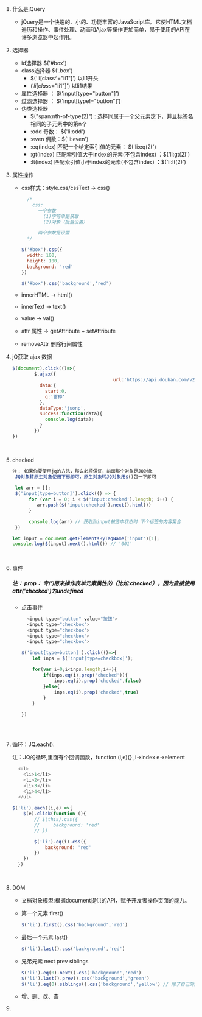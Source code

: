 1. 什么是jQuery

   - jQuery是一个快速的、小的、功能丰富的JavaScript库。它使HTML文档遍历和操作、事件处理、动画和Ajax等操作更加简单，易于使用的API在许多浏览器中起作用。

2. 选择器

   - id选择器   $('#box')
   - class选择器   $('.box')
     - $('li[class^="li1"]')   以li1开头
     - $('li[class$="li1"]')   以li1结果
   - 属性选择器 ： $('input[type="button"]')
   - 过滤选择器 ： $('input[type!="button"]')
   - 伪类选择器
     - $("span:nth-of-type(2)") : 选择同属于一个父元素之下，并且标签名相同的子元素中的第n个
     - :odd 奇数： $('li:odd')
     - :even  偶数：$('li:even')
     - :eq(index) 匹配一个给定索引值的元素： $('li:eq(2)')
     - :gt(index) 匹配索引值大于index的元素(不包含index) ：$('li:gt(2)')
     - :lt(index) 匹配索引值小于index的元素(不包含index) ：$('li:lt(2)')

3. 属性操作

   - css样式：style.css/cssText    ->  css()

     ```javascript
       /*
         css:
           一个参数
             (1)字符串是获取
             (2)对象（批量设置）

           两个参数是设置
       */

     $('#box').css({
       width: 100,
       height: 100,
       background: 'red'
     })

     $('#box').css('background','red')
     ```

   - innerHTML   ->  html()

   - innerText   ->  text()

   - value  ->  val()

   - attr 属性 -> getAttribute + setAttribute

   - removeAttr 删除行间属性

4. jQ获取 ajax 数据

   ```javascript
   $(document).click(()=>{
           $.ajax({
               							url:'https://api.douban.com/v2/movie/search',
             data:{
               start:0,
               q:'雷神'
             },
             dataType:'jsonp',
             success:function(data){
               console.log(data);
             }
           })
   })
   ```

   ​

5. checked

   ```javascript
   注： 如果你要使用jq的方法，那么必须保证，前面那个对象是JQ对象
   	JQ对象转原生对象使用下标即可，原生对象转JQ对象用$()包一下即可
       
    let arr = [];
    $('input[type=button]').click(() => {
         for (var i = 0; i < $('input:checked').length; i++) {
            arr.push($('input:checked').next().html())
         }

         console.log(arr) // 获取到input被选中状态时 下个标签的内容集合
    })  

   let input = document.getElementsByTagName('input')[1];
   console.log($(input).next().html()) // '001'
   ```

   ​

6. 事件

   ##### 注： prop： 专门用来操作表单元素属性的（比如:checked），因为直接使用attr('checked')为undefined

   - 点击事件

     ```javascript
       <input type="button" value="按钮">
       <input type="checkbox">
       <input type="checkbox">
       <input type="checkbox">
       <input type="checkbox">
         
     $('input[type=button]').click(()=>{
         let inps = $('input[type=checkbox]');

         for(var i=0;i<inps.length;i++){
             if(inps.eq(i).prop('checked')){
                 inps.eq(i).prop('checked',false)
             }else{
                 inps.eq(i).prop('checked',true)
             }
         }

     })    
         
     ```

     ​

7. 循环：JQ.each(): 

   注：JQ的循环,里面有个回调函数，function (i,e){}  ,i->index  e->element

   ```javascript
     <ul>
       <li>1</li>
       <li>2</li>
       <li>3</li>
       <li>4</li>
     </ul>

   $('li').each((i,e) =>{
       $(e).click(function (){
           // $(this).css({
           //     background: 'red'
           // })

           $('li').eq(i).css({
               background: 'red'
           })
       })
     })
   ```

   ​

8. DOM

   - 文档对象模型:根据document提供的API，赋予开发者操作页面的能力。

   - 第一个元素  first()

     ```javascript
     $('li').first().css('background','red')
     ```

   - 最后一个元素  last()

     ```javascript
     $('li').last().css('background','red')
     ```

   - 兄弟元素 next    prev  siblings

     ```javascript
     $('li').eq(0).next().css('background','red')
     $('li').last().prev().css('background','green')
     $('li').eq(0).siblings().css('background','yellow') // 除了自己的其他所有
     ```

   - 增、删、改、查

9. ​